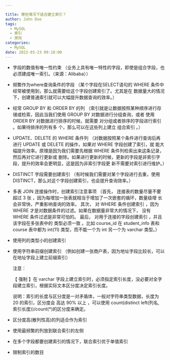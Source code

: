 ```yaml
---

title: 哪些情况下适合建立索引？
author: John Doe
tags:
  - MySQL
  - 索引
  - 原则
categories:
  - MySQL
date: 2022-03-23 09:18:00
---
```


- 字段的数值有唯一性约束
（业务上具有唯一特性的字段，即使是组合字段，也必须建成唯一索引。（来源：Alibaba））
      
- 频繁作为where查询条件的字段
（某个字段在SELECT语句的 WHERE 条件中经常被使用到，那么就需要给这个字段创建索引了。尤其是在
数据量大的情况下，创建普通索引就可以大幅提升数据查询的效率。）

- 经常 GROUP BY 和 ORDER BY 的列
（索引就是让数据按照某种顺序进行存储或检索，因此当我们使用 GROUP BY 对数据进行分组查询，或者
使用 ORDER BY 对数据进行排序的时候，就需要 对分组或者排序的字段进行索引 。如果待排序的列有多
个，那么可以在这些列上建立 组合索引 。）

-  UPDATE、DELETE 的 WHERE 条件列
（对数据按照某个条件进行查询后再进行 UPDATE 或 DELETE 的操作，如果对 WHERE 字段创建了索引，就
能大幅提升效率。原理是因为我们需要先根据 WHERE 条件列检索出来这条记录，然后再对它进行更新或
删除。如果进行更新的时候，更新的字段是非索引字段，提升的效率会更明显，这是因为非索引字段更
新不需要对索引进行维护。）

- DISTINCT 字段需要创建索引
（有时候我们需要对某个字段进行去重，使用 DISTINCT，那么对这个字段创建索引，也会提升查询效率。）

- 多表 JOIN 连接操作时，创建索引注意事项
（首先， 连接表的数量尽量不要超过 3 张 ，因为每增加一张表就相当于增加了一次嵌套的循环，数量级增
长会非常快，严重影响查询的效率。
其次， 对 WHERE 条件创建索引 ，因为 WHERE 才是对数据条件的过滤。如果在数据量非常大的情况下，
没有 WHERE 条件过滤是非常可怕的。
最后， 对用于连接的字段创建索引 ，并且该字段在多张表中的 类型必须一致 。比如 course_id 在 student_info 表和 course 表中都为 int(11) 类型，而不能一个为 int 另一个为 varchar 类型。）

-  使用列的类型小的创建索引

- 使用字符串前缀创建索引
（例如创建一张商户表，因为地址字段比较长，可以在地址字段上建立前缀索引）

    注意：
    
    【 强制 】在 varchar 字段上建立索引时，必须指定索引长度，没必要对全字段建立索引，根据实际文本区分度决定索引长度。
    
    说明：索引的长度与区分度是一对矛盾体，一般对字符串类型数据，长度为 20 的索引，区分度会 高达 90% 以上 ，可以使用 count(distinct left(列名, 索引长度))/count(*)的区分度来确定。

-  区分度高(散列性高)的列适合作为索引

-  使用最频繁的列放到联合索引的左侧

- 在多个字段都要创建索引的情况下，联合索引优于单值索引

- 限制索引的数目